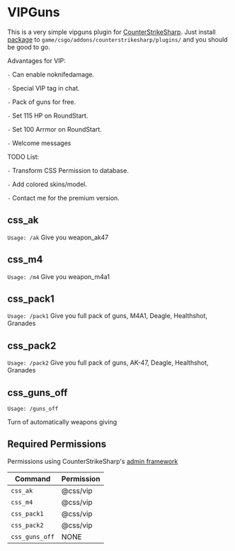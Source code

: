 # VIPGuns

This is a very simple vipguns plugin for [CounterStrikeSharp](https://docs.cssharp.dev/).
Just install [package](https://github.com/connercsbn/SimpleAdmin/releases/) to `game/csgo/addons/counterstrikesharp/plugins/` and you should be good to go. 

Advantages for VIP:

`-` Can enable noknifedamage.

`-` Special VIP tag in chat.

`-` Pack of guns for free.

`-` Set 115 HP on RoundStart.

`-` Set 100 Arrmor on RoundStart.

`-` Welcome messages

TODO List:

`-` Transform CSS Permission to database.

`-` Add colored skins/model.

`-` Contact me for the premium version.


## css_ak
`Usage: /ak`
Give you weapon_ak47
## css_m4
`Usage: /m4`
Give you weapon_m4a1
## css_pack1
`Usage: /pack1`
Give you full pack of guns, M4A1, Deagle, Healthshot, Granades
## css_pack2
`Usage: /pack2`
Give you full pack of guns, AK-47, Deagle, Healthshot, Granades
## css_guns_off
`Usage: /guns_off`

Turn of automatically weapons giving

## Required Permissions

Permissions using CounterStrikeSharp's [admin framework](https://docs.cssharp.dev/features/admin-framework/)

| Command      | Permission   |
| ------------ | ------------ |
| `css_ak`    | @css/vip     |
| `css_m4`  | @css/vip   |
| `css_pack1`  | @css/vip   |
| `css_pack2`  | @css/vip   |
| `css_guns_off`  | NONE   |
